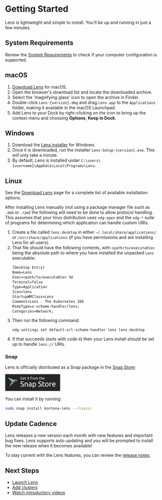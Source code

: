 # Getting Started

Lens is lightweight and simple to install. You'll be up and running in just a few minutes.


## System Requirements

Review the [System Requirements](../supporting/requirements.md) to check if your computer configuration is supported.


## macOS

1. [Download Lens](https://github.com/lensapp/lens/releases) for macOS.
2. Open the browser's download list and locate the downloaded archive.
3. Select the 'magnifying glass' icon to open the archive in Finder.
4. Double-click `Lens-{version}.dmg` and drag `Lens.app` to the `Applications` folder, making it available in the macOS Launchpad.
5. Add Lens to your Dock by right-clicking on the icon to bring up the context menu and choosing **Options**, **Keep in Dock**.


## Windows

1. Download the [Lens installer](https://github.com/lensapp/lens/releases) for Windows.
2. Once it is downloaded, run the installer `Lens-Setup-{version}.exe`. This will only take a minute.
3. By default, Lens is installed under `C:\users\{username}\AppData\Local\Programs\Lens`.


## Linux

See the [Download Lens](https://github.com/lensapp/lens/releases) page for a complete list of available installation options.

After installing Lens manually (not using a package manager file such as `.deb` or `.rpm`) the following will need to be done to allow protocol handling.
This assumes that your linux distribution uses `xdg-open` and the `xdg-*` suite of programs for determining which application can handle custom URIs.

1. Create a file called `lens.desktop` in either `~/.local/share/applications/` or `/usr/share/applications` (if you have permissions and are installing Lens for all users).
1. That file should have the following contents, with `<path/to/executable>` being the absolute path to where you have installed the unpacked `Lens` executable:
    ```
    [Desktop Entry]
    Name=Lens
    Exec=<path/to/executable> %U
    Terminal=false
    Type=Application
    Icon=lens
    StartupWMClass=Lens
    Comment=Lens - The Kubernetes IDE
    MimeType=x-scheme-handler/lens;
    Categories=Network;
    ```
1. Then run the following command:
    ```
    xdg-settings set default-url-scheme-handler lens lens.desktop
    ```
1. If that succeeds (exits with code `0`) then your Lens install should be set up to handle `lens://` URIs.

### Snap

Lens is officially distributed as a Snap package in the [Snap Store](https://snapcraft.io/store):

[![Get it from the Snap Store](images/snap-store.png)](https://snapcraft.io/kontena-lens)

You can install it by running:

```bash
sudo snap install kontena-lens --classic
```

## Update Cadence

Lens releases a new version each month with new features and important bug fixes. Lens supports auto updating and you will be prompted to install the new release when it becomes available!

To stay current with the Lens features, you can review the [release notes](https://github.com/lensapp/lens/releases).


## Next Steps

- [Launch Lens](lens://app/landing)
- [Add clusters](../clusters/adding-clusters.md)
- [Watch introductory videos](./introductory-videos.md)

